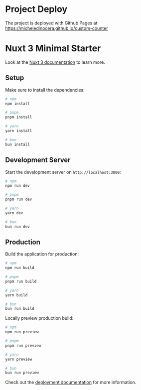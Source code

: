 # Project Deploy

The project is deployed with Github Pages at https://micheledinocera.github.io/custom-counter

# Nuxt 3 Minimal Starter

Look at the [Nuxt 3 documentation](https://nuxt.com/docs/getting-started/introduction) to learn more.

## Setup

Make sure to install the dependencies:

```bash
# npm
npm install

# pnpm
pnpm install

# yarn
yarn install

# bun
bun install
```

## Development Server

Start the development server on `http://localhost:3000`:

```bash
# npm
npm run dev

# pnpm
pnpm run dev

# yarn
yarn dev

# bun
bun run dev
```

## Production

Build the application for production:

```bash
# npm
npm run build

# pnpm
pnpm run build

# yarn
yarn build

# bun
bun run build
```

Locally preview production build:

```bash
# npm
npm run preview

# pnpm
pnpm run preview

# yarn
yarn preview

# bun
bun run preview
```

Check out the [deployment documentation](https://nuxt.com/docs/getting-started/deployment) for more information.

